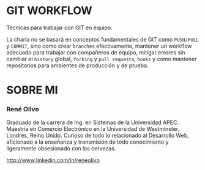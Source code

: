 # GIT WORKFLOW

Técnicas para trabajar con GIT en equipo. 

La charla no se basará en conceptos fundamentales de GIT como ```PUSH/PULL``` y ```COMMIT```, sino como crear ```branches``` efectivamente, mantener un workflow adecuado para trabajar con compañeros de equipo, mitigar errores sin cambiar el ```history``` global, ```forking``` y ```pull requests```, ```hooks``` y como mantener repositorios para ambientes de producción y de prueba.


# SOBRE MI

### René Olivo

Graduado de la carrera de Ing. en Sistemas de la Universidad APEC. Maestría en Comercio Electrónico en la Universidad de Westminster, Londres, Reino Unido. Curioso de todo lo relacionado al Desarrollo Web, aficionado a la enseñanza y transmisión de todo conocimiento y ligeramente obsesionado con las cervezas.

http://www.linkedin.com/in/reneolivo